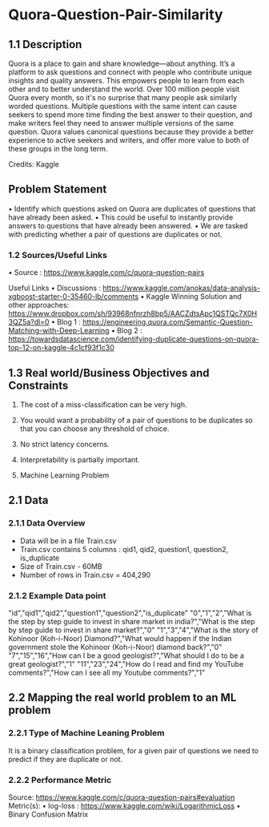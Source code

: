 # Quora-Question-Pair-Similarity


## 1.1 Description 

Quora is a place to gain and share knowledge—about anything. It’s a platform to ask questions and connect with people who contribute unique insights and quality answers. This empowers people to learn from each other and to better understand the world.
Over 100 million people visit Quora every month, so it's no surprise that many people ask similarly worded questions. Multiple questions with the same intent can cause seekers to spend more time finding the best answer to their question, and make writers feel they need to answer multiple versions of the same question. Quora values canonical questions because they provide a better experience to active seekers and writers, and offer more value to both of these groups in the long term.


Credits: Kaggle
## Problem Statement
•	Identify which questions asked on Quora are duplicates of questions that have already been asked.
•	This could be useful to instantly provide answers to questions that have already been answered.
•	We are tasked with predicting whether a pair of questions are duplicates or not.

### 1.2 Sources/Useful Links
•	Source : https://www.kaggle.com/c/quora-question-pairs 

Useful Links
•	Discussions : https://www.kaggle.com/anokas/data-analysis-xgboost-starter-0-35460-lb/comments
•	Kaggle Winning Solution and other approaches: https://www.dropbox.com/sh/93968nfnrzh8bp5/AACZdtsApc1QSTQc7X0H3QZ5a?dl=0
•	Blog 1 : https://engineering.quora.com/Semantic-Question-Matching-with-Deep-Learning
•	Blog 2 : https://towardsdatascience.com/identifying-duplicate-questions-on-quora-top-12-on-kaggle-4c1cf93f1c30

## 1.3 Real world/Business Objectives and Constraints 
1.	The cost of a miss-classification can be very high.
2.	You would want a probability of a pair of questions to be duplicates so that you can choose any threshold of choice.
3.	No strict latency concerns.
4.	Interpretability is partially important.

2. Machine Learning Problem 

## 2.1 Data 

### 2.1.1 Data Overview 
- Data will be in a file Train.csv 
- Train.csv contains 5 columns : qid1, qid2, question1, question2, is_duplicate 
- Size of Train.csv - 60MB 
- Number of rows in Train.csv = 404,290

### 2.1.2 Example Data point 
"id","qid1","qid2","question1","question2","is_duplicate"
"0","1","2","What is the step by step guide to invest in share market in india?","What is the step by step guide to invest in share market?","0"
"1","3","4","What is the story of Kohinoor (Koh-i-Noor) Diamond?","What would happen if the Indian government stole the Kohinoor (Koh-i-Noor) diamond back?","0"
"7","15","16","How can I be a good geologist?","What should I do to be a great geologist?","1"
"11","23","24","How do I read and find my YouTube comments?","How can I see all my Youtube comments?","1"

## 2.2 Mapping the real world problem to an ML problem 

### 2.2.1 Type of Machine Leaning Problem 
It is a binary classification problem, for a given pair of questions we need to predict if they are duplicate or not.

### 2.2.2 Performance Metric 
Source: https://www.kaggle.com/c/quora-question-pairs#evaluation
Metric(s):
•	log-loss : https://www.kaggle.com/wiki/LogarithmicLoss
•	Binary Confusion Matrix

